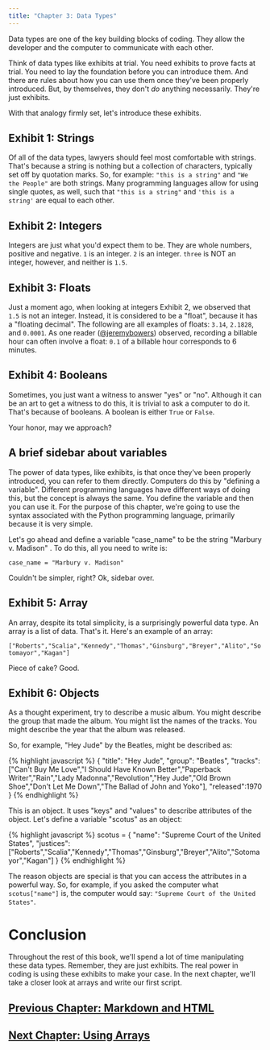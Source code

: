 ```yaml
---
title: "Chapter 3: Data Types"
---
```


Data types are one of the key building blocks of coding. They allow the developer and the computer to communicate with each other.

Think of data types like exhibits at trial. You need exhibits to prove facts at trial. You need to lay the foundation before you can introduce them. And there are rules about how you can use them once they've been properly introduced. But, by themselves, they don't _do_ anything necessarily. They're just exhibits.

With that analogy firmly set, let's introduce these exhibits.

## Exhibit 1: Strings

Of all of the data types, lawyers should feel most comfortable with strings. That's because a string is nothing but a collection of characters, typically set off by quotation marks. So, for example: `"this is a string"` and `"We the People"` are both strings. Many programming languages allow for using single quotes, as well, such that `"this is a string"` and `'this is a string'` are equal to each other.

## Exhibit 2: Integers

Integers are just what you'd expect them to be. They are whole numbers, positive and negative. `1` is an integer. `2` is an integer. `three` is NOT an integer, however, and neither is `1.5`.

## Exhibit 3: Floats

Just a moment ago, when looking at integers Exhibit 2, we observed that `1.5` is not an integer. Instead, it is considered to be a "float", because it has a  "floating decimal". The following are all examples of floats: `3.14`, `2.1828`, and `0.0001`. As one reader ([@jeremybowers](https://twitter.com/jeremybowers)) observed, recording a billable hour can often involve a float: `0.1` of a billable hour corresponds to 6 minutes.

## Exhibit 4: Booleans

Sometimes, you just want a witness to answer "yes" or "no". Although it can be an art to get a witness to do this, it is trivial to ask a computer to do it. That's because of booleans. A boolean is either `True` or `False`.

Your honor, may we approach?

## A brief sidebar about variables

The power of data types, like exhibits, is that once they've been properly introduced, you can refer to them directly. Computers do this by "defining a variable". Different programming languages have different ways of doing this, but the concept is always the same. You define the variable and then you can use it. For the purpose of this chapter, we're going to use the syntax associated with the Python programming language, primarily because it is very simple.

Let's go ahead and define a variable "case_name" to be the string "Marbury v. Madison" . To do this, all you need to write is:

`case_name = "Marbury v. Madison"`

Couldn't be simpler, right? Ok, sidebar over.

## Exhibit 5: Array

An array, despite its total simplicity, is a surprisingly powerful data type. An array is a list of data. That's it.  Here's an example of an array:

`["Roberts","Scalia","Kennedy","Thomas","Ginsburg","Breyer","Alito","Sotomayor","Kagan"]`

Piece of cake? Good.

## Exhibit 6: Objects

As a thought experiment, try to describe a music album. You might describe the group that made the album. You might list the names of the tracks. You might describe the year that the album was released.

So, for example, "Hey Jude" by the Beatles, might be described as:

{% highlight javascript %}
{
	"title": "Hey Jude",
	"group": "Beatles",
	"tracks": ["Can't Buy Me Love","I Should Have Known Better","Paperback Writer","Rain","Lady Madonna","Revolution","Hey Jude","Old Brown Shoe","Don't Let Me Down","The Ballad of John and Yoko"],
	"released":1970
}
{% endhighlight %}

This is an object. It uses "keys" and "values" to describe attributes of the object. Let's define a variable "scotus" as an object:

{% highlight javascript %}
scotus = {
	"name": "Supreme Court of the United States",
	"justices": ["Roberts","Scalia","Kennedy","Thomas","Ginsburg","Breyer","Alito","Sotomayor","Kagan"]
}
{% endhighlight %}

The reason objects are special is that you can access the attributes in a powerful way. So, for example, if you asked the computer what `scotus["name"]` is, the computer would say: `"Supreme Court of the United States"`.

# Conclusion

Throughout the rest of this book, we'll spend a lot of time manipulating these data types. Remember, they are just exhibits. The real power in coding is using these exhibits to make your case. In the next chapter, we'll take a closer look at arrays and write our first script.

## [Previous Chapter: Markdown and HTML](/chapters/ch2/)
## [Next Chapter: Using Arrays](/chapters/ch4/)
